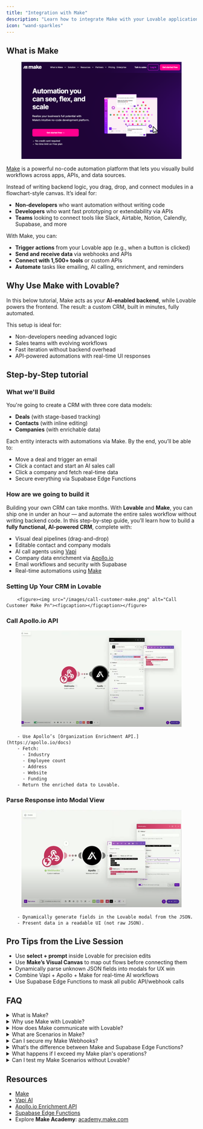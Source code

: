 ```yaml
---
title: "Integration with Make"
description: "Learn how to integrate Make with your Lovable application"
icon: "wand-sparkles"
---
```


## What is Make

<figure><img src="/images/make-hero.png" alt="Make website"><figcaption></figcaption></figure>

[Make](https://www.make.com) is a powerful no-code automation platform that lets you visually build workflows across apps, APIs, and data sources.

Instead of writing backend logic, you drag, drop, and connect modules in a flowchart-style canvas. It’s ideal for:

- **Non-developers** who want automation without writing code
- **Developers** who want fast prototyping or extendability via APIs
- **Teams** looking to connect tools like Slack, Airtable, Notion, Calendly, Supabase, and more

With Make, you can:

- **Trigger actions** from your Lovable app (e.g., when a button is clicked)
- **Send and receive data** via webhooks and APIs
- **Connect with 1,500\+ tools** or custom APIs
- **Automate** tasks like emailing, AI calling, enrichment, and reminders

## Why Use Make with Lovable?

In this below tutorial, Make acts as your **AI-enabled backend**, while Lovable powers the frontend. The result: a custom CRM, built in minutes, fully automated.

This setup is ideal for:

- Non-developers needing advanced logic
- Sales teams with evolving workflows
- Fast iteration without backend overhead
- API-powered automations with real-time UI responses

## Step-by-Step tutorial

### What we'll Build

You're going to create a CRM with three core data models:

- **Deals** (with stage-based tracking)
- **Contacts** (with inline editing)
- **Companies** (with enrichable data)

Each entity interacts with automations via Make. By the end, you’ll be able to:

- Move a deal and trigger an email
- Click a contact and start an AI sales call
- Click a company and fetch real-time data
- Secure everything via Supabase Edge Functions

### How are we going to build it

Building your own CRM can take months. With **Lovable** and **Make**, you can ship one in under an hour — and automate the entire sales workflow without writing backend code. In this step-by-step guide, you’ll learn how to build a **fully functional, AI-powered CRM**, complete with:

- Visual deal pipelines (drag-and-drop)
- Editable contact and company modals
- AI call agents using [Vapi](https://vapi.ai/)
- Company data enrichment via [Apollo.io](http://Apollo.io)
- Email workflows and security with Supabase
- Real-time automations using [Make](https://www.make.com)

### Setting Up Your CRM in Lovable

    
  

    
  </Step>
  

    
  </Step>
  
        <figure><img src="/images/call-customer-make.png" alt="Call Customer Make Pn"><figcaption></figcaption></figure>

  </Step>
  

### Call Apollo.io API
<figure><img src="/images/apollo-make-lovable.png" alt="Apollo Make Lovable Pn"><figcaption></figcaption></figure>

        - Use Apollo’s [Organization Enrichment API.](https://apollo.io/docs)
        - Fetch:
          - Industry
          - Employee count
          - Address
          - Website
          - Funding
        - Return the enriched data to Lovable.

### Parse Response into Modal View
<figure><img src="/images/webhook-apollo-webhook-make.png" alt="Webhook Apollo Webhook Make Pn"><figcaption></figcaption></figure>

        - Dynamically generate fields in the Lovable modal from the JSON.
        - Present data in a readable UI (not raw JSON).

        

  </Step>
  
    
  </Step>
  
  </Step>
  
  
</Steps>

## Pro Tips from the Live Session

- Use **select \+ prompt** inside Lovable for precision edits
- Use **Make’s Visual Canvas** to map out flows before connecting them
- Dynamically parse unknown JSON fields into modals for UX win
- Combine Vapi \+ Apollo \+ Make for real-time AI workflows
- Use Supabase Edge Functions to mask all public API/webhook calls

## FAQ

  <details>
<summary>What is Make?</summary>
Make is a visual automation platform that lets you connect tools and build workflows using drag-and-drop modules. Think of it as Zapier but more flexible and developer-friendly.
</details>
  <details>
<summary>Why use Make with Lovable?</summary>
- No need to write backend code
    - Trigger workflows from your UI (buttons, forms, modals)
    - Build automations visually (call agents, enrichment, email flows)
    - Connect to 1,500\+ apps (Slack, Notion, Calendly, Airtable, and more)
</details>
  <details>
<summary>How does Make communicate with Lovable?</summary>
Lovable sends data (usually as JSON) via **HTTP webhooks** to Make scenarios. Make receives that data, processes it (e.g., calls an API), and can respond back to Lovable.
</details>
  <details>
<summary>What are Scenarios in Make?</summary>
Scenarios are automation workflows. You define:

    - Triggers (e.g., Webhook)
    - Actions (e.g., API call, email send)
    - Logic (routers, filters, iterations)
</details>
  <details>
<summary>Can I secure my Make Webhooks?</summary>
Yes. Use:

    - **IP restrictions** (limit who can call the webhook)
    - **Supabase Edge Functions** to proxy and hide sensitive URLs
    - **API Key authentication** in headers
</details>
  <details>
<summary>What’s the difference between Make and Supabase Edge Functions?</summary>
- **Make** is a visual automation tool (great for workflows, API integrations, AI triggers).
    - **Supabase Edge Functions** are serverless backend code (great for logic, auth, and security).

    Use them **together** for best results.
</details>
  <details>
<summary>What happens if I exceed my Make plan's operations?</summary>
Your scenario will pause. Make sends alerts, and you can upgrade or optimize your flows. For this guide, the **free pro plan** from the webinar includes **20,000 operations** — more than enough to prototype.
</details>
  <details>
<summary>Can I test my Make Scenarios without Lovable?</summary>
Yes\! Use **manual data input** in the Webhook or trigger the scenario via Postman or curl. This is great for debugging before connecting to Lovable.
</details>

## Resources

- [Make](https://www.make.com)
- [Vapi AI](https://vapi.ai/)
- [Apollo.io Enrichment API](https://apollo.io/docs)
- [Supabase Edge Functions](https://supabase.com/docs/guides/functions)
- Explore **Make Academy**: [academy.make.com](https://academy.make.com)